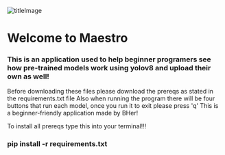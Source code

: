 ![titleImage](https://github.com/user-attachments/assets/8470270a-6aa4-47ea-928d-c9b3b0c61b50)
# Welcome to Maestro
### This is an application used to help beginner programers see how pre-trained models work using yolov8 and upload their own as well!
Before downloading these files please download the prereqs as stated in the requirements.txt file 
Also when running the program there will be four buttons that run each model, once you run it to exit please press 'q'
This is a beginner-friendly application made by BHer!

To install all prereqs type this into your terminal!!! 
### pip install -r requirements.txt

